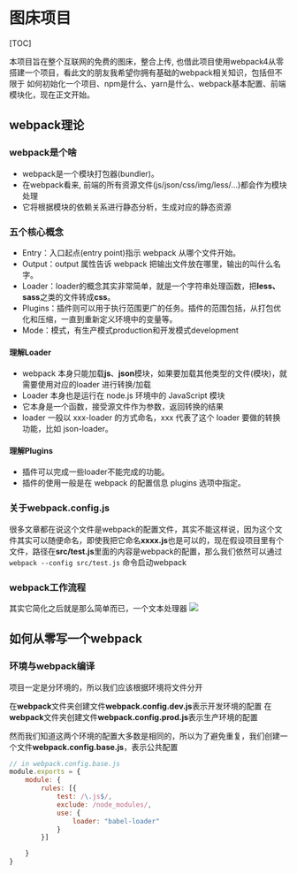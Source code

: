 # 图床项目

[TOC]

本项目旨在整个互联网的免费的图床，整合上传, 也借此项目使用webpack4从零搭建一个项目，看此文的朋友我希望你拥有基础的webpack相关知识，包括但不限于 如何初始化一个项目、npm是什么、yarn是什么、webpack基本配置、前端模块化，现在正文开始。

## webpack理论

### webpack是个啥

  + webpack是一个模块打包器(bundler)。
  + 在webpack看来, 前端的所有资源文件(js/json/css/img/less/...)都会作为模块处理
  + 它将根据模块的依赖关系进行静态分析，生成对应的静态资源

###  五个核心概念

  + Entry：入口起点(entry point)指示 webpack 从哪个文件开始。
  + Output：output 属性告诉 webpack 把输出文件放在哪里，输出的叫什么名字。
  + Loader：loader的概念其实非常简单，就是一个字符串处理函数，把**less、sass**之类的文件转成**css**。
  + Plugins：插件则可以用于执行范围更广的任务。插件的范围包括，从打包优化和压缩，一直到重新定义环境中的变量等。
  + Mode：模式，有生产模式production和开发模式development

#### 理解Loader

* webpack 本身只能加载**js**、**json**模块，如果要加载其他类型的文件(模块)，就需要使用对应的loader 进行转换/加载
* Loader 本身也是运行在 node.js 环境中的 JavaScript 模块
* 它本身是一个函数，接受源文件作为参数，返回转换的结果
* loader 一般以 xxx-loader 的方式命名，xxx 代表了这个 loader 要做的转换功能，比如 json-loader。

#### 理解Plugins

* 插件可以完成一些loader不能完成的功能。
* 插件的使用一般是在 webpack 的配置信息 plugins 选项中指定。

### 关于**webpack.config.js**

很多文章都在说这个文件是webpack的配置文件，其实不能这样说，因为这个文件其实可以随便命名，即使我把它命名**xxxx.js**也是可以的，现在假设项目里有个文件，路径在**src/test.js**里面的内容是webpack的配置，那么我们依然可以通过 `webpack --config src/test.js` 命令启动webpack

### webpack工作流程

其实它简化之后就是那么简单而已，一个文本处理器
![](https://ae01.alicdn.com/kf/H2b862d4fe8f24246b9010618d9d3d2d3B.png)

## 如何从零写一个webpack

### 环境与webpack编译

项目一定是分环境的，所以我们应该根据环境将文件分开

在**webpack**文件夹创建文件**webpack.config.dev.js**表示开发环境的配置
在**webpack**文件夹创建文件**webpack.config.prod.js**表示生产环境的配置

然而我们知道这两个环境的配置大多数是相同的，所以为了避免重复，我们创建一个文件**webpack.config.base.js**，表示公共配置

``` javaScript
// in webpack.config.base.js
module.exports = {
    module: {
        rules: [{
            test: /\.js$/,
            exclude: /node_modules/,
            use: {
                loader: "babel-loader"
            }
        }]

    }
}
```
